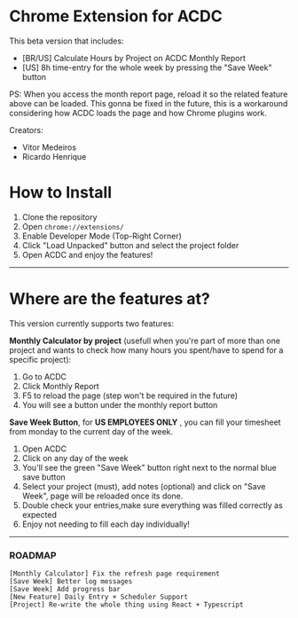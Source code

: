 # Chrome Extension for ACDC

This beta version that includes: <br>
  - [BR/US] Calculate Hours by Project on ACDC Monthly Report
  - [US] 8h time-entry for the whole week by pressing the "Save Week" button
  
PS: When you access the month report page, reload it so the related feature above can be loaded. This gonna be fixed in the future, this is a workaround considering how ACDC loads the page and how Chrome plugins work.</p>

Creators: 
  - Vitor Medeiros
  - Ricardo Henrique
  

# How to Install

1. Clone the repository
2. Open `chrome://extensions/`
3. Enable Developer Mode (Top-Right Corner)
4. Click "Load Unpacked" button and select the project folder
5. Open ACDC and enjoy the features!

---

# Where are the features at?

This version currently supports two features:

<b>Monthly Calculator by project</b> (usefull when you're part of more than one project and wants to check how many hours you spent/have to spend for a specific project):
1. Go to ACDC
2. Click Monthly Report
3. F5 to reload the page (step won't be required in the future)
4. You will see a button under the monthly report button
         
<b>Save Week Button</b>, for <b>US EMPLOYEES ONLY</b> , you can fill your timesheet from monday to the current day of the week.
1. Open ACDC
2. Click on any day of the week
3. You'll see the green "Save Week" button right next to the normal blue save button
4. Select your project (must), add notes (optional) and click on "Save Week", page will be reloaded once its done.
5. Double check your entries,make sure everything was filled correctly as expected
6. Enjoy not needing to fill each day individually!

---

### ROADMAP

```
[Monthly Calculator] Fix the refresh page requirement
[Save Week] Better log messages
[Save Week] Add progress bar
[New Feature] Daily Entry + Scheduler Support
[Project] Re-write the whole thing using React + Typescript
```

